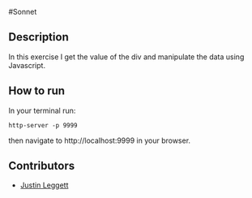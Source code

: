 #Sonnet



## Description
In this exercise I get the value of the div and manipulate the data using Javascript.

## How to run
In your terminal run:
```
http-server -p 9999
```
then navigate to http://localhost:9999 in your browser.

## Contributors
- [Justin Leggett](https://github.com/justinal64)